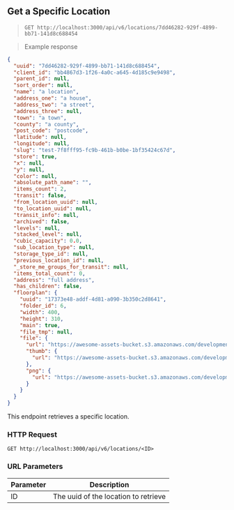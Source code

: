 ## Get a Specific Location

> `GET http://localhost:3000/api/v6/locations/7dd46282-929f-4899-bb71-141d8c688454`

> Example response

```json
{
  "uuid": "7dd46282-929f-4899-bb71-141d8c688454",
  "client_id": "bb4867d3-1f26-4a0c-a645-4d185c9e9498",
  "parent_id": null,
  "sort_order": null,
  "name": "a location",
  "address_one": "a house",
  "address_two": "a street",
  "address_three": null,
  "town": "a town",
  "county": "a county",
  "post_code": "postcode",
  "latitude": null,
  "longitude": null,
  "slug": "test-7f8fff95-fc9b-461b-b0be-1bf35424c67d",
  "store": true,
  "x": null,
  "y": null,
  "color": null,
  "absolute_path_name": "",
  "items_count": 2,
  "transit": false,
  "from_location_uuid": null,
  "to_location_uuid": null,
  "transit_info": null,
  "archived": false,
  "levels": null,
  "stacked_level": null,
  "cubic_capacity": 0.0,
  "sub_location_type": null,
  "storage_type_id": null,
  "previous_location_id": null,
  "_store_me_groups_for_transit": null,
  "items_total_count": 0,
  "address": "full address",
  "has_children": false,
  "floorplan": {
    "uuid": "17373e48-addf-4d81-a090-3b350c2d8641",
    "folder_id": 6,
    "width": 400,
    "height": 310,
    "main": true,
    "file_tmp": null,
    "file": {
      "url": "https://awesome-assets-bucket.s3.amazonaws.com/development/uploads/floorplan/file/3/floorplan.png",
      "thumb": {
        "url": "https://awesome-assets-bucket.s3.amazonaws.com/development/uploads/floorplan/file/3/thumb_floorplan_thumb.png"
      },
      "png": {
        "url": "https://awesome-assets-bucket.s3.amazonaws.com/development/uploads/floorplan/file/3/png_floorplan_png.png"
      }
    }
  }
}
```

This endpoint retrieves a specific location.


### HTTP Request

`GET http://localhost:3000/api/v6/locations/<ID>`

### URL Parameters

Parameter | Description
--------- | -----------
ID | The uuid of the location to retrieve
